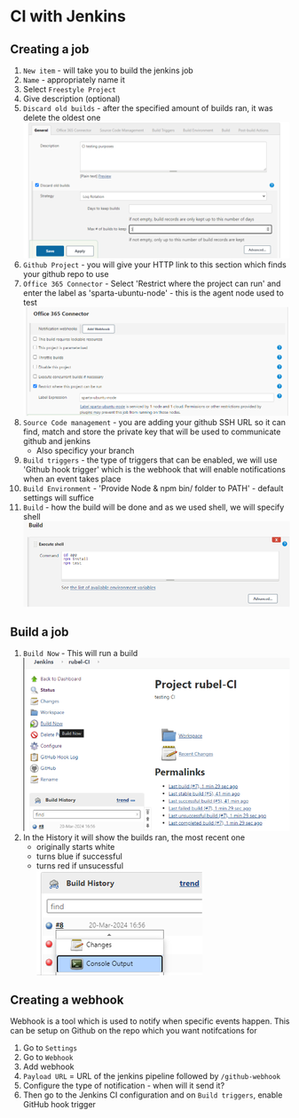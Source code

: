 # CI with Jenkins

## Creating a job
1. `New item` - will take you to build the jenkins job
2. `Name` - appropriately name it
3. Select `Freestyle Project`
4. Give description (optional)
5. `Discard old builds` - after the specified amount of builds ran, it was delete the oldest one
   ![Alt text](Images/old-builds.png)
6. `Github Project` - you will give your HTTP link to this section which finds your github repo to use
7. `Office 365 Connector` - Select 'Restrict where the project can run' and enter the label as 'sparta-ubuntu-node' - this is the agent node used to test 
   ![Alt text](Images/agent.png)
8. `Source Code management` - you are adding your github SSH URL so it can find, match and store the private key that will be used to communicate github and jenkins
   - Also specificy your branch
9. `Build triggers` - the type of triggers that can be enabled, we will use 'Github hook trigger' which is the webhook that will enable notifications when an event takes place 
10. `Build Environment` - 'Provide Node & npm bin/ folder to PATH' - default settings will suffice
11. `Build` - how the build will be done and as we used shell, we will specify shell
    ![Alt text](Images/build.png)

## Build a job
1. `Build Now` - This will run a build
   ![Alt text](Images/build-now.png)
2. In the History it will show the builds ran, the most recent one
   - originally starts white
   - turns blue if successful
   - turns red if unsucessful
  ![Alt text](Images/build-ran.png)



## Creating a webhook 
Webhook is a tool which is used to notify when specific events happen. This can be setup on Github on the repo which you want notifcations for
1. Go to `Settings`
2. Go to `Webhook`
3. Add webhook
4. `Payload URL` = URL of the jenkins pipeline followed by `/github-webhook`
5. Configure the type of notification - when will it send it?
6. Then go to the Jenkins CI configuration and on `Build triggers`, enable GitHub hook trigger

